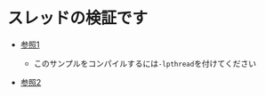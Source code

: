 # スレッドの検証です

* [参照1](https://qiita.com/nsnonsugar/items/be8a066c6627ab5b052a)

  * このサンプルをコンパイルするには`-lpthread`を付けてください

* [参照2](https://qiita.com/nsnonsugar/items/501fb9e5195a6a04f98b)
